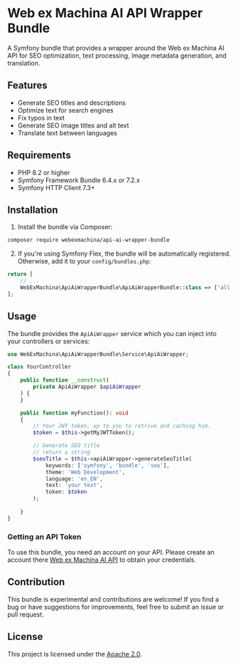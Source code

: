 # Web ex Machina AI API Wrapper Bundle

A Symfony bundle that provides a wrapper around the Web ex Machina AI API for SEO optimization, text processing, image metadata generation, and translation.

## Features

- Generate SEO titles and descriptions
- Optimize text for search engines
- Fix typos in text
- Generate SEO image titles and alt text
- Translate text between languages

## Requirements

- PHP 8.2 or higher
- Symfony Framework Bundle 6.4.x or 7.2.x
- Symfony HTTP Client 7.3+

## Installation

1. Install the bundle via Composer:

```bash
composer require webexmachina/api-ai-wrapper-bundle
```

2. If you're using Symfony Flex, the bundle will be automatically registered. Otherwise, add it to your `config/bundles.php`:

```php
return [
    // ...
    WebExMachina\ApiAiWrapperBundle\ApiAiWrapperBundle::class => ['all' => true],
];
```

## Usage

The bundle provides the `ApiAiWrapper` service which you can inject into your controllers or services:

```php
use WebExMachina\ApiAiWrapperBundle\Service\ApiAiWrapper;

class YourController
{
    public function __construct(
        private ApiAiWrapper $apiAiWrapper
    ) {
    }

    public function myFunction(): void
    {
        // Your JWT token, up to you to retrive and caching him.
        $token = $this->getMyJWTToken();

        // Generate SEO title
        // return a string
        $seoTitle = $this->apiAiWrapper->generateSeoTitle(
            keywords: ['symfony', 'bundle', 'seo'],
            theme: 'Web Development',
            language: 'en_EN',
            text: 'your text',
            token: $token
        );
        
    }
}
```

### Getting an API Token

To use this bundle, you need an account on your API. Please create an account there [Web ex Machina AI API](https://ai.webexmachina.fr/) to obtain your credentials.

## Contribution

This bundle is experimental and contributions are welcome! If you find a bug or have suggestions for improvements, feel free to submit an issue or pull request.

## License

This project is licensed under the [Apache 2.0](https://github.com/Web-Ex-Machina/api-ai-wrapper-bundle?tab=Apache-2.0-1-ov-file).
